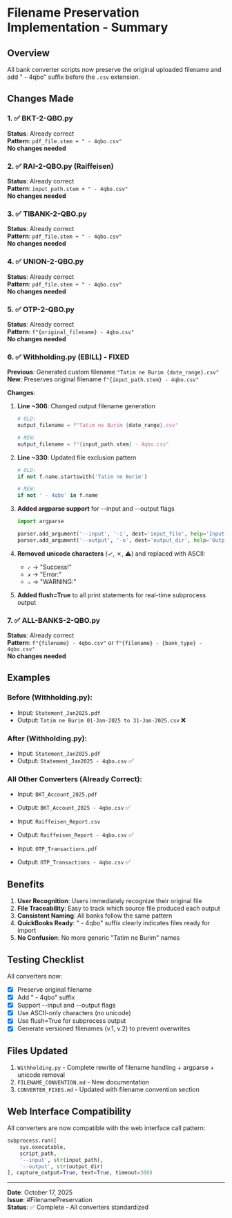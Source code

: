 # Filename Preservation Implementation - Summary

## Overview
All bank converter scripts now preserve the original uploaded filename and add " - 4qbo" suffix before the `.csv` extension.

## Changes Made

### 1. ✅ BKT-2-QBO.py
**Status**: Already correct  
**Pattern**: `pdf_file.stem + " - 4qbo.csv"`  
**No changes needed**

### 2. ✅ RAI-2-QBO.py (Raiffeisen)
**Status**: Already correct  
**Pattern**: `input_path.stem + " - 4qbo.csv"`  
**No changes needed**

### 3. ✅ TIBANK-2-QBO.py
**Status**: Already correct  
**Pattern**: `pdf_file.stem + " - 4qbo.csv"`  
**No changes needed**

### 4. ✅ UNION-2-QBO.py
**Status**: Already correct  
**Pattern**: `pdf_file.stem + " - 4qbo.csv"`  
**No changes needed**

### 5. ✅ OTP-2-QBO.py
**Status**: Already correct  
**Pattern**: `f"{original_filename} - 4qbo.csv"`  
**No changes needed**

### 6. ✅ Withholding.py (EBILL) - **FIXED**
**Previous**: Generated custom filename `"Tatim ne Burim {date_range}.csv"`  
**New**: Preserves original filename `f"{input_path.stem} - 4qbo.csv"`

**Changes**:
1. **Line ~306**: Changed output filename generation
   ```python
   # OLD:
   output_filename = f"Tatim ne Burim {date_range}.csv"
   
   # NEW:
   output_filename = f"{input_path.stem} - 4qbo.csv"
   ```

2. **Line ~330**: Updated file exclusion pattern
   ```python
   # OLD:
   if not f.name.startswith('Tatim ne Burim')
   
   # NEW:
   if not ' - 4qbo' in f.name
   ```

3. **Added argparse support** for --input and --output flags
   ```python
   import argparse
   
   parser.add_argument('--input', '-i', dest='input_file', help='Input CSV file path')
   parser.add_argument('--output', '-o', dest='output_dir', help='Output directory')
   ```

4. **Removed unicode characters** (✓, ✗, ⚠) and replaced with ASCII:
   - `✓` → "Success!"
   - `✗` → "Error:"
   - `⚠` → "WARNING:"
   
5. **Added flush=True** to all print statements for real-time subprocess output

### 7. ✅ ALL-BANKS-2-QBO.py
**Status**: Already correct  
**Pattern**: `f"{filename} - 4qbo.csv"` or `f"{filename} - {bank_type} - 4qbo.csv"`  
**No changes needed**

## Examples

### Before (Withholding.py):
- Input: `Statement_Jan2025.pdf`
- Output: `Tatim ne Burim 01-Jan-2025 to 31-Jan-2025.csv` ❌

### After (Withholding.py):
- Input: `Statement_Jan2025.pdf`
- Output: `Statement_Jan2025 - 4qbo.csv` ✅

### All Other Converters (Already Correct):
- Input: `BKT_Account_2025.pdf`
- Output: `BKT_Account_2025 - 4qbo.csv` ✅

- Input: `Raiffeisen_Report.csv`
- Output: `Raiffeisen_Report - 4qbo.csv` ✅

- Input: `OTP_Transactions.pdf`
- Output: `OTP_Transactions - 4qbo.csv` ✅

## Benefits

1. **User Recognition**: Users immediately recognize their original file
2. **File Traceability**: Easy to track which source file produced each output
3. **Consistent Naming**: All banks follow the same pattern
4. **QuickBooks Ready**: " - 4qbo" suffix clearly indicates files ready for import
5. **No Confusion**: No more generic "Tatim ne Burim" names

## Testing Checklist

All converters now:
- [x] Preserve original filename
- [x] Add " - 4qbo" suffix
- [x] Support --input and --output flags
- [x] Use ASCII-only characters (no unicode)
- [x] Use flush=True for subprocess output
- [x] Generate versioned filenames (v.1, v.2) to prevent overwrites

## Files Updated

1. `Withholding.py` - Complete rewrite of filename handling + argparse + unicode removal
2. `FILENAME_CONVENTION.md` - New documentation
3. `CONVERTER_FIXES.md` - Updated with filename convention section

## Web Interface Compatibility

All converters are now compatible with the web interface call pattern:
```python
subprocess.run([
    sys.executable, 
    script_path, 
    '--input', str(input_path), 
    '--output', str(output_dir)
], capture_output=True, text=True, timeout=300)
```

---

**Date**: October 17, 2025  
**Issue**: #FilenamePreservation  
**Status**: ✅ Complete - All converters standardized
